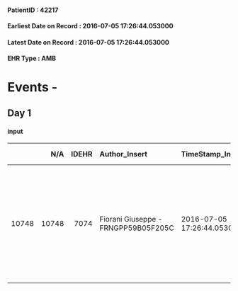 
#### PatientID : 42217
#### Earliest Date on Record : 2016-07-05 17:26:44.053000
#### Latest Date on Record : 2016-07-05 17:26:44.053000
#### EHR Type : AMB

# Events - 

## Day 1

#### input
|       |    N/A |   IDEHR | Author_Insert                       | TimeStamp_Insert           | EHRType   |   PatientID |   IDDigitalSignDocument | persone_vicine   |   Unnamed: 0_x.1 |   IDANAMNESI_SOCIALE | Patient   | FamigliaAltro   | Paziente_T   | FamigliaAltro_T   |   Non_Rilevabile_x.1 | Note_Non_Rilevabile_x.1   | opt_Problemi   | Note_I                                                                                                                                                                                                                                                         | opt_paziente_a   | opt_famiglia_a   | opt_adeguatezza   | opt_paziente_solo   | ds_note_con                                                                                                                                            | opt_presente_assente   | Presenza_minori   | Caregiver_principale   | opt_capacita     | opt_necessario   | opt_presente   | opt_risorse_ec   | opt_paziente_psi   | opt_Ins_vol   | opt_paziente_ad   | opt_caregiver_ad   | opt_esenzione   | opt_inv_civile   |   ds_codice_es | Needs     | Fragility   | opt_disponibilita_f   | opt_indennita_acc   | opt_legge   | opt_famiglia_psi   | opt_disponibilit_paz   |
|------:|-------:|--------:|:------------------------------------|:---------------------------|:----------|------------:|------------------------:|:-----------------|-----------------:|---------------------:|:----------|:----------------|:-------------|:------------------|---------------------:|:--------------------------|:---------------|:---------------------------------------------------------------------------------------------------------------------------------------------------------------------------------------------------------------------------------------------------------------|:-----------------|:-----------------|:------------------|:--------------------|:-------------------------------------------------------------------------------------------------------------------------------------------------------|:-----------------------|:------------------|:-----------------------|:-----------------|:-----------------|:---------------|:-----------------|:-------------------|:--------------|:------------------|:-------------------|:----------------|:-----------------|---------------:|:----------|:------------|:----------------------|:--------------------|:------------|:-------------------|:-----------------------|
| 10748 |  10748 |    7074 | Fiorani Giuseppe - FRNGPP59B05F205C | 2016-07-05 17:26:44.053000 | AMB       |       42217 |                  417169 | N/A              |             3630 |                 2374 | Si#1      | Si#1            | No#0         | Si#1              |                    0 | NR                        | No#0           | Pz informata della diagnosi ed in parte della progressione. Attualmente √® in discrete condizioni cliniche,compatibilmente con la patologia di base ed √® in vacanza a Moneglia,presso l'abitazione di sua residenza.Il figlio √® informato della terminalit√† | Indefinite#2     | Congruenti#1     | Si#1              | Si#1                | La pz √® vedova e vive da sola.Due figli maschi:Franco,medico neuroradiologo presso l'ospedale S.Raffaele ed un altro che √® ufficiale dei carabinieri | Presente#1             | Si#1              | il figlio Franco       | Incrementabile#1 | No#0             | No#0           | Adeguate#1       | No#0               | No#0          | Totale#2          | Totale#2           | Si#1            | No#0             |             48 | Clinici#0 | nessuna#0   | Si#1                  | No#0                | No#0        | No#0               | Da verificare#2        |


